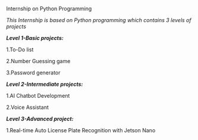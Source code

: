 Internship on Python Programming

*This Internship is based on Python programming which contains 3 levels of projects*

***Level 1-Basic projects:***

1.To-Do list

2.Number Guessing game

3.Password generator

***Level 2-Intermediate projects:***

1.AI Chatbot Development

2.Voice Assistant

***Level 3-Advanced project:***

1.Real-time Auto License Plate Recognition with Jetson Nano
